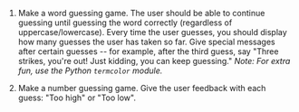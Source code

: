 1. Make a word guessing game. The user should be able to continue guessing until guessing the word correctly (regardless of uppercase/lowercase). Every time the user guesses, you should display how many guesses the user has taken so far. Give special messages after certain guesses -- for example, after the third guess, say "Three strikes, you're out! Just kidding, you can keep guessing." _Note: For extra fun, use the Python `termcolor` module._

2. Make a number guessing game. Give the user feedback with each guess: "Too high" or "Too low".
